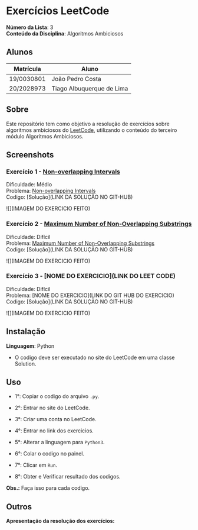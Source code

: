 # Exercícios LeetCode

**Número da Lista**: 3<br>
**Conteúdo da Disciplina**: Algoritmos Ambiciosos<br>
 
## Alunos
|Matrícula | Aluno |
| -- | -- |
| 19/0030801  | João Pedro Costa |
| 20/2028973  | Tiago Albuquerque de Lima |

## Sobre 
Este repositório tem como objetivo a resolução de exercícios sobre algoritmos ambiciosos do [LeetCode](https://leetcode.com/), utilizando o conteúdo do terceiro módulo Algoritmos Ambiciosos.

## Screenshots
### Exercício 1 - [Non-overlapping Intervals](https://leetcode.com/problems/non-overlapping-intervals)

Dificuldade: Médio<br>
Problema: [Non-overlapping Intervals](https://github.com/projeto-de-algoritmos-2024/AlgoritmosAmbiciosos_Leet_code/blob/1226ef5ad0c4c675c88b4bcf15635b8172094c58/Non-overlapping%20Intervals/Non-overlapping%20Intervals.md)<br>
Codigo: [Solução](LINK DA SOLUÇÃO NO GIT-HUB)<br>

![](IMAGEM DO EXERCICIO FEITO)<br>

### Exercício 2 - [Maximum Number of Non-Overlapping Substrings](https://leetcode.com/problems/maximum-number-of-non-overlapping-substrings)

Dificuldade: Difícil<br>
Problema: [Maximum Number of Non-Overlapping Substrings](https://github.com/projeto-de-algoritmos-2024/AlgoritmosAmbiciosos_Leet_code/blob/0c5b8ef87d155545a23b84ca6e14e9d534e0a019/Non-overlapping%20Intervals/Non-overlapping%20Intervals.md)<br>
Codigo: [Solução](LINK DA SOLUÇÃO NO GIT-HUB)<br>

![](IMAGEM DO EXERCICIO FEITO)<br>

### Exercício 3 - [NOME DO EXERCICIO](LINK DO LEET CODE)

Dificuldade: Difícil<br>
Problema: [NOME DO EXERCICIO](LINK DO GIT HUB DO EXERCICIO)<br>
Codigo: [Solução](LINK DA SOLUÇÃO NO GIT-HUB)<br>

![](IMAGEM DO EXERCICIO FEITO)<br>

## Instalação 
**Linguagem**: Python<br>
- O codigo deve ser executado no site do LeetCode em uma classe Solution.

## Uso 
- 1°: Copiar o codigo do arquivo ```.py```.
 
- 2°: Entrar no site do LeetCode.
 
- 3°: Criar uma conta no LeetCode.
 
- 4°: Entrar no link dos exercicios.
 
- 5°: Alterar a linguagem para ```Python3```.
 
- 6°: Colar o codigo no painel.
 
- 7°: Clicar em ```Run```.
 
- 8°: Obter e Verificar resultado dos codigos.

**Obs.:** Faça isso para cada codigo.

## Outros 
**Apresentação da resolução dos exercícios:**



